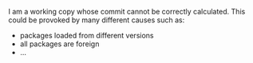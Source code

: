 I am a working copy whose commit cannot be correctly calculated. This could be provoked by many different causes such as:

 - packages loaded from different versions
 - all packages are foreign
 - ...